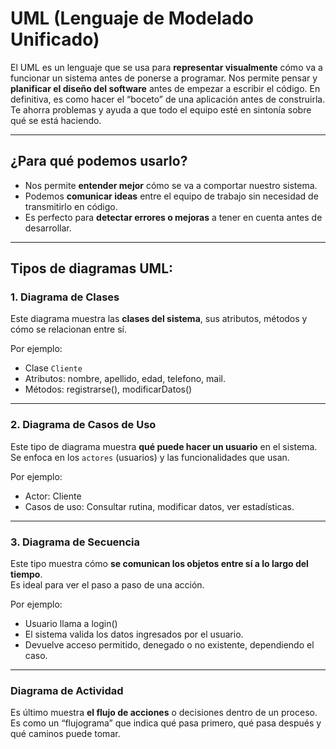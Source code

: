 # UML (Lenguaje de Modelado Unificado)

El UML es un lenguaje que se usa para **representar visualmente** cómo va a funcionar un sistema antes de ponerse a programar.
Nos permite pensar y **planificar el diseño del software** antes de empezar a escribir el código. En definitiva, es como hacer el “boceto” de una aplicación antes de construirla. Te ahorra problemas y ayuda a que todo el equipo esté en sintonía sobre qué se está haciendo.

---

## ¿Para qué podemos usarlo?

- Nos permite **entender mejor** cómo se va a comportar nuestro sistema.
- Podemos **comunicar ideas** entre el equipo de trabajo sin necesidad de transmitirlo en código.
- Es perfecto para **detectar errores o mejoras** a tener en cuenta antes de desarrollar.

---

## Tipos de diagramas UML:

### 1. Diagrama de Clases

Este diagrama muestra las **clases del sistema**, sus atributos, métodos y cómo se relacionan entre sí.

Por ejemplo:
- Clase `Cliente`
- Atributos: nombre, apellido, edad, telefono, mail.
- Métodos: registrarse(), modificarDatos()

---

### 2. Diagrama de Casos de Uso

Este tipo de diagrama muestra **qué puede hacer un usuario** en el sistema.  
Se enfoca en los `actores` (usuarios) y las funcionalidades que usan.

Por ejemplo:
- Actor: Cliente
- Casos de uso: Consultar rutina, modificar datos, ver estadísticas.

---

### 3. Diagrama de Secuencia

Este tipo muestra cómo **se comunican los objetos entre sí a lo largo del tiempo**.  
Es ideal para ver el paso a paso de una acción.

Por ejemplo:
- Usuario llama a login()
- El sistema valida los datos ingresados por el usuario.
- Devuelve acceso permitido, denegado o no existente, dependiendo el caso.

---

### Diagrama de Actividad

Es último muestra **el flujo de acciones** o decisiones dentro de un proceso.  
Es como un “flujograma” que indica qué pasa primero, qué pasa después y qué caminos puede tomar.
